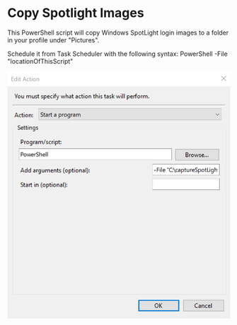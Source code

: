 # Copy Spotlight Images

This PowerShell script will copy Windows SpotLight login images to a folder in your profile under "Pictures".

Schedule it from Task Scheduler with the following syntax: PowerShell -File "locationOfThisScript"

![Task Scheduler](https://github.com/edm-ms/powershell/blob/master/SpotLight%20Copy/Images/tasksched.png)